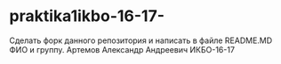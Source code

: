 # praktika1ikbo-16-17-
Сделать форк данного репозитория и написать в файле README.MD ФИО и группу.
Артемов Александр Андреевич ИКБО-16-17
